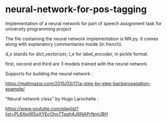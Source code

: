 # neural-network-for-pos-tagging
Implementation of a neural network for part of speech assignment task for university programming project

The file containing the neural network implementation is NN.py. It comes along with explanatory commentaries inside (in french). 

d_v stands for dict_vectorizer, l_e for label_encoder, in pickle format. 

first, second and third are 3 models trained with the neural network. 



Supports for building the neural network : 

https://mattmazur.com/2015/03/17/a-step-by-step-backpropagation-example/

"Neural network class" by Hugo Larochelle :

https://www.youtube.com/playlist?list=PL6Xpj9I5qXYEcOhn7TqghAJ6NAPrNmUBH
